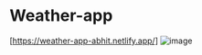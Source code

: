 # Weather-app
[https://weather-app-abhit.netlify.app/]
![image](https://github.com/Itz-Abhishek-Tiwari/Weather-app/assets/69257109/3b17ff44-cd26-4df1-a993-4d2350d050c4)
